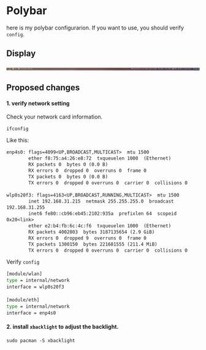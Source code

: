 # Polybar

here is my polybar configurarion. If you want to use, you should verify `config`.

## **Display** 

![demo](./polybar-demo.png) 

## **Proposed changes** 

#### 1. verify network setting

Check your network card information.

```shell
ifconfig
```

Like this:

```
enp4s0: flags=4099<UP,BROADCAST,MULTICAST>  mtu 1500
        ether f8:75:a4:26:e8:72  txqueuelen 1000  (Ethernet)
        RX packets 0  bytes 0 (0.0 B)
        RX errors 0  dropped 0  overruns 0  frame 0
        TX packets 0  bytes 0 (0.0 B)
        TX errors 0  dropped 0 overruns 0  carrier 0  collisions 0

wlp0s20f3: flags=4163<UP,BROADCAST,RUNNING,MULTICAST>  mtu 1500
        inet 192.168.31.215  netmask 255.255.255.0  broadcast 192.168.31.255
        inet6 fe80::cb96:eb45:2102:935a  prefixlen 64  scopeid 0x20<link>
        ether e2:b4:fb:6c:4c:f6  txqueuelen 1000  (Ethernet)
        RX packets 4002803  bytes 3187135654 (2.9 GiB)
        RX errors 0  dropped 9  overruns 0  frame 0
        TX packets 1300150  bytes 221681555 (211.4 MiB)
        TX errors 0  dropped 0 overruns 0  carrier 0  collisions 0
```

Verify `config`

```bash
[module/wlan]
type = internal/network
interface = wlp0s20f3

[module/eth]
type = internal/network
interface = enp4s0
```

#### 2. install `xbacklight` to adjust the backlight.

```shell
sudo pacman -S xbacklight
```






